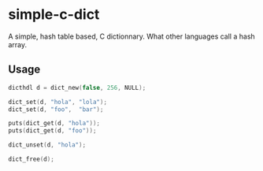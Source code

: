 simple-c-dict
=============

A simple, hash table based, C dictionnary. What other languages call a hash array.

Usage
-----

~~~c
dicthdl d = dict_new(false, 256, NULL);

dict_set(d, "hola", "lola");
dict_set(d, "foo",  "bar");

puts(dict_get(d, "hola"));
puts(dict_get(d, "foo"));

dict_unset(d, "hola");

dict_free(d);
~~~
